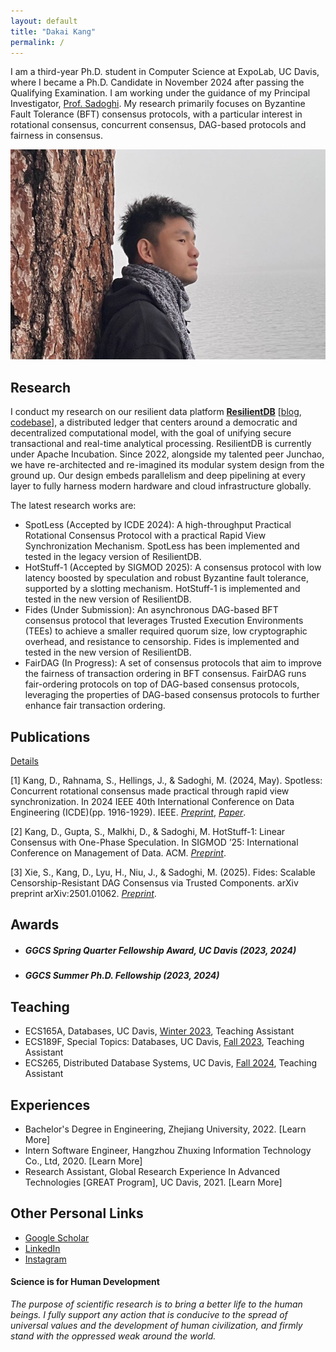 ```yaml
---
layout: default
title: "Dakai Kang"
permalink: /
---
```


I am a third-year Ph.D. student in Computer Science at ExpoLab, UC Davis, where I became a Ph.D. Candidate in November 2024 after passing the Qualifying Examination. I am working under the guidance of my Principal Investigator, [Prof. Sadoghi](https://expolab.org). My research primarily focuses on Byzantine Fault Tolerance (BFT) consensus protocols, with a particular interest in rotational consensus, concurrent consensus, DAG-based protocols and fairness in consensus.


![Screen Shot 2023-03-10 at 7.10.51 PM](./img/dakai.png)


## Research

I conduct my research on our resilient data platform **[ResilientDB](https://resilientdb.incubator.apache.org)** [[blog](https://blog.resilientdb.com), [codebase](https://github.com/resilientdb/resilientdb)], a distributed ledger that centers around a democratic and decentralized computational model, with the goal of unifying secure transactional and real-time analytical processing. ResilientDB is currently under Apache Incubation. Since 2022, alongside my talented peer Junchao, we have re-architected and re-imagined its modular system design from the ground up. Our design embeds parallelism and deep pipelining at every layer to fully harness modern hardware and cloud infrastructure globally.

The latest research works are:

- SpotLess (Accepted by ICDE 2024): A high-throughput Practical Rotational Consensus Protocol with a practical Rapid View Synchronization Mechanism. SpotLess has been implemented and tested in the legacy version of ResilientDB.
- HotStuff-1 (Accepted by SIGMOD 2025): A consensus protocol with low latency boosted by speculation and robust Byzantine fault tolerance, supported by a slotting mechanism. HotStuff-1 is implemented and tested in the new version of ResilientDB.
- Fides (Under Submission): An asynchronous DAG-based BFT consensus protocol that leverages Trusted Execution Environments (TEEs) to achieve a smaller required quorum size, low cryptographic overhead, and resistance to censorship. Fides is implemented and tested in the new version of ResilientDB.
- FairDAG (In Progress): A set of consensus protocols that aim to improve the fairness of transaction ordering in BFT consensus. FairDAG runs fair-ordering protocols on top of DAG-based consensus protocols, leveraging the properties of DAG-based consensus protocols to further enhance fair transaction ordering.


## Publications

[Details](publications)

[1] Kang, D., Rahnama, S., Hellings, J., & Sadoghi, M. (2024, May). Spotless: Concurrent rotational consensus made practical through rapid view synchronization. In 2024 IEEE 40th International Conference on Data Engineering (ICDE)(pp. 1916-1929). IEEE. [*Preprint*](https://arxiv.org/abs/2302.02118), [*Paper*](https://ieeexplore.ieee.org/document/10597971/).

[2] Kang, D., Gupta, S., Malkhi, D., & Sadoghi, M. HotStuff-1: Linear Consensus with One-Phase Speculation. In SIGMOD ’25: International Conference on Management of Data. ACM. [*Preprint*](https://arxiv.org/abs/2408.04728).

[3] Xie, S., Kang, D., Lyu, H., Niu, J., & Sadoghi, M. (2025). Fides: Scalable Censorship-Resistant DAG Consensus via Trusted Components. arXiv preprint arXiv:2501.01062. [*Preprint*](https://arxiv.org/abs/2501.01062).


## Awards

- ##### GGCS Spring Quarter Fellowship Award, UC Davis (2023, 2024)
- ##### GGCS Summer Ph.D. Fellowship (2023, 2024)



## Teaching

- ECS165A, Databases, UC Davis, [Winter 2023](https://expolab.org/ecs165a-winter2023.html), Teaching Assistant
- ECS189F, Special Topics: Databases, UC Davis, [Fall 2023](https://expolab.org/ecs189f-fall-2023/index.html), Teaching Assistant
- ECS265, Distributed Database Systems, UC Davis, [Fall 2024](https://expolab.org/ecs265-fall2024.html), Teaching Assistant


## Experiences

- Bachelor's Degree in Engineering, Zhejiang University, 2022. [Learn More]
- Intern Software Engineer, Hangzhou Zhuxing Information Technology Co., Ltd, 2020. [Learn More]
- Research Assistant, Global Research Experience In Advanced Technologies \[GREAT Program\], UC Davis, 2021. [Learn More]

## Other Personal Links

- [Google Scholar](https://scholar.google.com/citations?hl=en&user=Ut1KRqoAAAAJ)
- [LinkedIn](https://www.linkedin.com/in/dakai-kang-288451227/)
- [Instagram](https://www.instagram.com/dakaikang4/)


#### Science is for Human Development
*The purpose of scientific research is to bring a better life to the human beings. I fully support any action that is conducive to the spread of universal values and the development of human civilization, and firmly stand with the oppressed weak around the world.*
